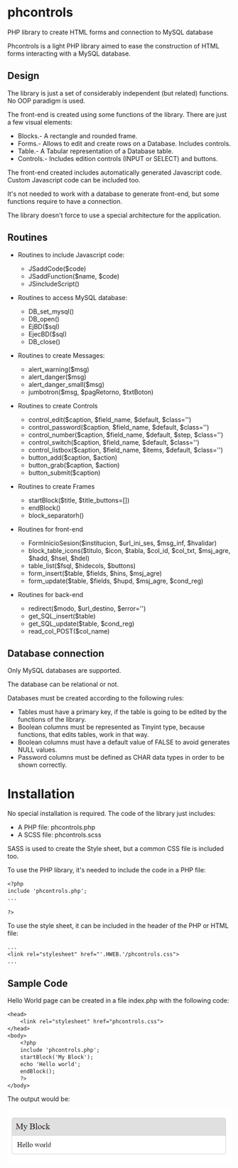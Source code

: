 # phcontrols

PHP library to create HTML forms and connection to MySQL database

Phcontrols is a light PHP library aimed to ease the construction of HTML forms interacting with a MySQL database.

## Design

The library is just a set of considerably independent (but related) functions. No OOP paradigm is used.

The front-end is created using some functions of the library. There are just a few visual elements:

- Blocks.- A rectangle and rounded frame.
- Forms.- Allows to edit and create rows on a Database. Includes controls.
- Table.- A Tabular representation of a Database table.
- Controls.- Includes edition controls (INPUT or SELECT) and buttons.

The front-end created includes automatically generated Javascript code. Custom Javascript code can be included too.

It's not needed to work with a database to generate front-end, but some functions require to have a connection.

The library doesn't force to use a special architecture for the application.

## Routines

* Routines to include Javascript code:
  * JSaddCode($code)
  * JSaddFunction($name, $code)
  * JSincludeScript()

* Routines to access MySQL database:
  * DB_set_mysql()
  * DB_open()
  * EjBD($sql)
  * EjecBD($sql)
  * DB_close()

* Routines to create Messages:
  * alert_warning($msg)
  * alert_danger($msg)
  * alert_danger_small($msg)
  * jumbotron($msg, $pagRetorno, $txtBoton)

* Routines to create Controls
  * control_edit($caption, $field_name, $default, $class='')
  * control_password($caption, $field_name, $default, $class='')
  * control_number($caption, $field_name, $default, $step, $class='')
  * control_switch($caption, $field_name, $default, $class='')
  * control_listbox($caption, $field_name, $items, $default, $class='')
  * button_add($caption, $action)
  * button_grab($caption, $action)
  * button_submit($caption)

* Routines to create Frames
  * startBlock($title, $title_buttons=[])
  * endBlock()
  * block_separatorh()

* Routines for front-end
  * FormInicioSesion($institucion, $url_ini_ses, $msg_inf, $hvalidar)
  * block_table_icons($titulo, $icon, $tabla, $col_id, $col_txt, $msj_agre, $hadd, $hsel, $hdel)
  * table_list($fsql, $hidecols, $buttons)
  * form_insert($table, $fields, $hins, $msj_agre)
  * form_update($table, $fields, $hupd, $msj_agre, $cond_reg)

* Routines for back-end
  * redirect($modo, $url_destino, $error='')
  * get_SQL_insert($table)
  * get_SQL_update($table, $cond_reg)
  * read_col_POST($col_name)

## Database connection

Only MySQL databases are supported. 

The database can be relational or not. 

Databases must be created according to the following rules:

 - Tables must have a primary key, if the table is going to be edited by the functions of the library.
 - Boolean columns must be represented as Tinyint type, because functions, that edits tables, work in that way.
 - Boolean columns must have a default value of FALSE to avoid generates NULL values.
 - Password columns must be defined as CHAR data types in order to be shown correctly.

# Installation

No special installation is required. The code of the library just includes:

- A PHP file: phcontrols.php
- A SCSS file: phcontrols.scss

SASS is used to create the Style sheet, but a common CSS file is included too.

To use the PHP library, it's needed to include the code in a PHP file:

```
<?php
include 'phcontrols.php';
...

?>
```

To use the style sheet, it can be included in the header of the PHP or HTML file:

```
...
<link rel="stylesheet" href="'.HWEB.'/phcontrols.css">
...
```


## Sample Code

Hello World page can be created in a file index.php with the following code:

```
<head>
	<link rel="stylesheet" href="phcontrols.css">
</head>
<body>
	<?php
	include 'phcontrols.php';
	startBlock('My Block');
	echo 'Hello world';
	endBlock();
	?>	
</body>
```

The output would be:

![sample page](https://github.com/t-edson/phcontrols/blob/master/sample1.png?raw=true)

